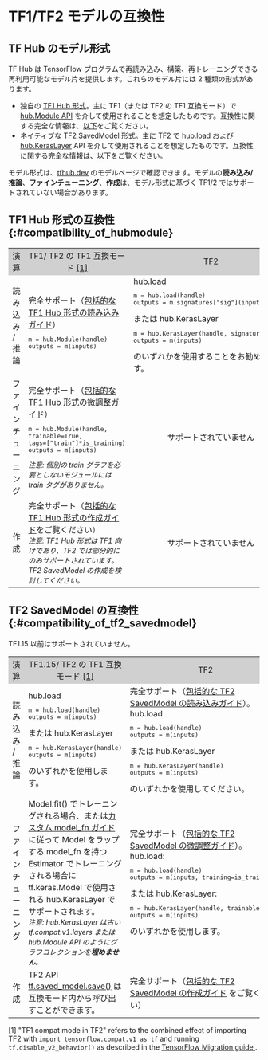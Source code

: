 <!--* freshness: { owner: 'maringeo' reviewed: '2022-10-07' } *-->

# TF1/TF2 モデルの互換性

## TF Hub のモデル形式

TF Hub は TensorFlow プログラムで再読み込み、構築、再トレーニングできる再利用可能なモデル片を提供します。これらのモデル片には 2 種類の形式があります。

- 独自の [TF1 Hub 形式](https://www.tensorflow.org/hub/tf1_hub_module)。主に TF1（または TF2 の TF1 互換モード）で [hub.Module API](https://www.tensorflow.org/hub/api_docs/python/hub/Module) を介して使用されることを想定したものです。互換性に関する完全な情報は、[以下](#compatibility_of_hubmodule)をご覧ください。
- ネイティブな [TF2 SavedModel](https://www.tensorflow.org/hub/tf2_saved_model) 形式。主に TF2 で [hub.load](https://www.tensorflow.org/hub/api_docs/python/hub/load) および [hub.KerasLayer](https://www.tensorflow.org/hub/api_docs/python/hub/KerasLayer) API を介して使用されることを想定したものです。互換性に関する完全な情報は、[以下](#compatibility_of_tf2_savedmodel)をご覧ください。

モデル形式は、[tfhub.dev](https://tfhub.dev) のモデルページで確認できます。モデルの**読み込み/推論**、**ファインチューニング**、**作成**は、モデル形式に基づく TF1/2 ではサポートされていない場合があります。

## TF1 Hub 形式の互換性 {:#compatibility_of_hubmodule}

<table style="width: 100%;">
  <tr style="text-align: center">
    <col style="width: 20%">
    <col style="width: 40%">
    <col style="width: 40%">
    <td style="text-align: center; background-color: #D0D0D0">演算</td>
    <td style="text-align: center; background-color: #D0D0D0">TF1/ TF2 の TF1 互換モード <a href="#compatfootnote">[1]</a> </td>
    <td style="text-align: center; background-color: #D0D0D0">TF2</td>
  </tr>
  <tr>
    <td>読み込み / 推論</td>
    <td>完全サポート（<a href="https://www.tensorflow.org/hub/tf1_hub_module#using_a_module">包括的な TF1 Hub 形式の読み込みガイド</a>） <pre style="font-size: 12px;" lang="python">m = hub.Module(handle)
outputs = m(inputs)</pre>
</td>
    <td>hub.load <pre style="font-size: 12px;" lang="python">m = hub.load(handle)
outputs = m.signatures["sig"](inputs)</pre> または hub.KerasLayer <pre style="font-size: 12px;" lang="python">m = hub.KerasLayer(handle, signature="sig")
outputs = m(inputs)</pre> のいずれかを使用することをお勧めします。</td>
  </tr>
  <tr>
    <td>ファインチューニング</td>
    <td>完全サポート（<a href="https://www.tensorflow.org/hub/tf1_hub_module#for_consumers">包括的な TF1 Hub 形式の微調整ガイド</a>）<pre style="font-size: 12px;" lang="python">m = hub.Module(handle,
trainable=True,
tags=["train"]*is_training)
outputs = m(inputs)</pre> <div style="font-style: italic; font-size: 14px"> 注意: 個別の train グラフを必要としないモジュールには train タグがありません。</div>
</td>
    <td style="text-align: center">サポートされていません</td>
  </tr>
  <tr>
    <td>作成</td>
    <td>完全サポート（<a href="https://www.tensorflow.org/hub/tf1_hub_module#general_approach">包括的な TF1 Hub 形式の作成ガイド</a>をご覧ください）<br> <div style="font-style: italic; font-size: 14px"> 注意: TF1 Hub 形式は TF1 向けであり、TF2 では部分的にのみサポートされています。TF2 SavedModel の作成を検討してください。</div>
</td>
    <td style="text-align: center">サポートされていません</td>
  </tr>
</table>

## TF2 SavedModel の互換性 {:#compatibility_of_tf2_savedmodel}

TF1.15 以前はサポートされていません。

<table style="width: 100%;">
  <tr style="text-align: center">
    <col style="width: 20%">
    <col style="width: 40%">
    <col style="width: 40%">
    <td style="text-align: center; background-color: #D0D0D0">演算</td>
    <td style="text-align: center; background-color: #D0D0D0">TF1.15/ TF2 の TF1 互換モード <a href="#compatfootnote">[1]</a> </td>
    <td style="text-align: center; background-color: #D0D0D0">TF2</td>
  </tr>
  <tr>
    <td>読み込み / 推論</td>
    <td>hub.load <pre style="font-size: 12px;" lang="python">m = hub.load(handle)
outputs = m(inputs)</pre> または hub.KerasLayer <pre style="font-size: 12px;" lang="python">m = hub.KerasLayer(handle)
outputs = m(inputs)</pre> のいずれかを使用します。</td>
    <td>完全サポート（<a href="https://www.tensorflow.org/hub/tf2_saved_model#using_savedmodels_from_tf_hub">包括的な TF2 SavedModel の読み込みガイド</a>）。hub.load <pre style="font-size: 12px;" lang="python">m = hub.load(handle)
outputs = m(inputs)</pre> または hub.KerasLayer <pre style="font-size: 12px;" lang="python">m = hub.KerasLayer(handle)
outputs = m(inputs)</pre> のいずれかを使用してください。</td>
  </tr>
  <tr>
    <td>ファインチューニング</td>
    <td>Model.fit() でトレーニングされる場合、または<a href="https://www.tensorflow.org/guide/migrate#using_a_custom_model_fn">カスタム model_fn ガイド</a> に従って Model をラップする model_fn を持つ Estimator でトレーニングされる場合に tf.keras.Model で使用される hub.KerasLayer でサポートされます。<br><div style="font-style: italic; font-size: 14px;">注意: hub.KerasLayer は古い tf.compat.v1.layers または hub.Module API のようにグラフコレクションを<span style="font-weight: bold;">埋めません</span>。</div>
</td>
    <td>完全サポート（<a href="https://www.tensorflow.org/hub/tf2_saved_model#for_savedmodel_consumers">包括的な TF2 SavedModel の微調整ガイド</a>）。hub.load: <pre style="font-size: 12px;" lang="python">m = hub.load(handle)
outputs = m(inputs, training=is_training)</pre> または hub.KerasLayer: <pre style="font-size: 12px;" lang="python">m = hub.KerasLayer(handle, trainable=True)
outputs = m(inputs)</pre> のいずれかを使用します。</td>
  </tr>
  <tr>
    <td>作成</td>
    <td>TF2 API <a href="https://www.tensorflow.org/api_docs/python/tf/saved_model/save">tf.saved_model.save()</a>  は互換モード内から呼び出すことができます。</td>
   <td>完全サポート（<a href="https://www.tensorflow.org/hub/tf2_saved_model#creating_savedmodels_for_tf_hub">包括的な TF2 SavedModel の作成ガイド</a> をご覧ください）</td>
  </tr>
</table>

<p id="compatfootnote">[1] "TF1 compat mode in TF2" refers to the combined   effect of importing TF2 with   <code style="font-size: 12px;" lang="python">import tensorflow.compat.v1 as tf</code>   and running   <code style="font-size: 12px;" lang="python">tf.disable_v2_behavior()</code>  as described in the   <a href="https://www.tensorflow.org/guide/migrate">TensorFlow Migration guide   </a>.</p>
